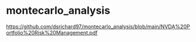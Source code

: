 # montecarlo_analysis
https://github.com/dsrichard97/montecarlo_analysis/blob/main/NVDA%20Portfolio%20Risk%20Management.pdf
